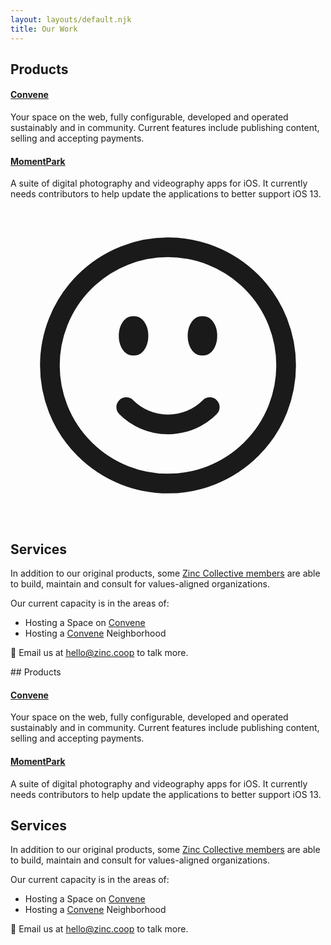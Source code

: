 ```yaml
---
layout: layouts/default.njk
title: Our Work
---
```


## Products

#### [Convene]

Your space on the web, fully configurable, developed and operated sustainably and in community. Current features include publishing content, selling and accepting payments.

#### [MomentPark]

A suite of digital photography and videography apps for iOS. It currently needs contributors to help update the applications to better support iOS 13.

[Convene]: https://convene.zinc.coop/
[MomentPark]: https://www.momentpark.com

<svg xmlns="http://www.w3.org/2000/svg" fill="none" viewBox="0 0 24 24" stroke-width="1.5" stroke="currentColor" class="w-6 h-6 float-left mr-2 mt-8">
  <path stroke-linecap="round" stroke-linejoin="round" d="M15.182 15.182a4.5 4.5 0 01-6.364 0M21 12a9 9 0 11-18 0 9 9 0 0118 0zM9.75 9.75c0 .414-.168.75-.375.75S9 10.164 9 9.75 9.168 9 9.375 9s.375.336.375.75zm-.375 0h.008v.015h-.008V9.75zm5.625 0c0 .414-.168.75-.375.75s-.375-.336-.375-.75.168-.75.375-.75.375.336.375.75zm-.375 0h.008v.015h-.008V9.75z" />
</svg>

## Services

In addition to our original products, some [Zinc Collective members](/who-we-are) are able to build, maintain and consult for values-aligned organizations.

Our current capacity is in the areas of:

* Hosting a Space on [Convene](https://convene.zinc.coop/)
* Hosting a [Convene](https://convene.zinc.coop/) Neighborhood

<p>💌 Email us at <a class="underline" href="mailto:hello@zinc.coop">hello@zinc.coop</a> to talk more.</p>
## Products

#### [Convene]

Your space on the web, fully configurable, developed and operated sustainably and in community. Current features include publishing content, selling and accepting payments.

#### [MomentPark]

A suite of digital photography and videography apps for iOS. It currently needs contributors to help update the applications to better support iOS 13.

[Convene]: https://convene.zinc.coop/
[MomentPark]: https://www.momentpark.com

## Services

In addition to our original products, some [Zinc Collective members](/who-we-are) are able to build, maintain and consult for values-aligned organizations.

Our current capacity is in the areas of:

* Hosting a Space on [Convene](https://convene.zinc.coop/)
* Hosting a [Convene](https://convene.zinc.coop/) Neighborhood

<p>💌 Email us at <a class="underline" href="mailto:hello@zinc.coop">hello@zinc.coop</a> to talk more.</p>
